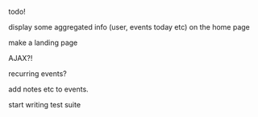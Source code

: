 todo!

display some aggregated info (user, events today etc) on the home page 

make a landing page

AJAX?!

recurring events?

add notes etc to events.

start writing test suite
